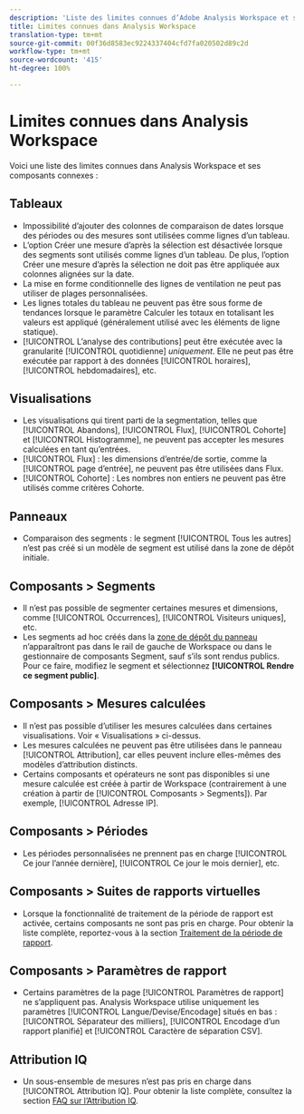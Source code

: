 ```yaml
---
description: 'Liste des limites connues d’Adobe Analysis Workspace et ses composants connexes :'
title: Limites connues dans Analysis Workspace
translation-type: tm+mt
source-git-commit: 00f36d8583ec9224337404cfd7fa020502d89c2d
workflow-type: tm+mt
source-wordcount: '415'
ht-degree: 100%

---
```



# Limites connues dans Analysis Workspace

Voici une liste des limites connues dans Analysis Workspace et ses composants connexes :

## Tableaux

* Impossibilité d’ajouter des colonnes de comparaison de dates lorsque des périodes ou des mesures sont utilisées comme lignes d’un tableau.
* L’option Créer une mesure d’après la sélection est désactivée lorsque des segments sont utilisés comme lignes d’un tableau. De plus, l’option Créer une mesure d’après la sélection ne doit pas être appliquée aux colonnes alignées sur la date.
* La mise en forme conditionnelle des lignes de ventilation ne peut pas utiliser de plages personnalisées.
* Les lignes totales du tableau ne peuvent pas être sous forme de tendances lorsque le paramètre Calculer les totaux en totalisant les valeurs est appliqué (généralement utilisé avec les éléments de ligne statique).
* [!UICONTROL L’analyse des contributions] peut être exécutée avec la granularité [!UICONTROL quotidienne] _uniquement_. Elle ne peut pas être exécutée par rapport à des données [!UICONTROL horaires], [!UICONTROL hebdomadaires], etc.

## Visualisations

* Les visualisations qui tirent parti de la segmentation, telles que [!UICONTROL Abandons], [!UICONTROL Flux], [!UICONTROL Cohorte] et [!UICONTROL Histogramme], ne peuvent pas accepter les mesures calculées en tant qu’entrées.
* [!UICONTROL Flux] : les dimensions d’entrée/de sortie, comme la [!UICONTROL page d’entrée], ne peuvent pas être utilisées dans Flux.
* [!UICONTROL Cohorte] : Les nombres non entiers ne peuvent pas être utilisés comme critères Cohorte.

## Panneaux

* Comparaison des segments : le segment [!UICONTROL Tous les autres] n’est pas créé si un modèle de segment est utilisé dans la zone de dépôt initiale.

## Composants > Segments

* Il n’est pas possible de segmenter certaines mesures et dimensions, comme [!UICONTROL Occurrences], [!UICONTROL Visiteurs uniques], etc.
* Les segments ad hoc créés dans la [zone de dépôt du panneau](https://experienceleague.adobe.com/docs/analytics/analyze/analysis-workspace/panels/panels.html?lang=fr-FR) n’apparaîtront pas dans le rail de gauche de Workspace ou dans le gestionnaire de composants Segment, sauf s’ils sont rendus publics. Pour ce faire, modifiez le segment et sélectionnez **[!UICONTROL Rendre ce segment public]**.

## Composants > Mesures calculées

* Il n’est pas possible d’utiliser les mesures calculées dans certaines visualisations. Voir « Visualisations » ci-dessus.
* Les mesures calculées ne peuvent pas être utilisées dans le panneau [!UICONTROL Attribution], car elles peuvent inclure elles-mêmes des modèles d’attribution distincts.
* Certains composants et opérateurs ne sont pas disponibles si une mesure calculée est créée à partir de Workspace (contrairement à une création à partir de [!UICONTROL Composants > Segments]). Par exemple, [!UICONTROL Adresse IP].

## Composants > Périodes

* Les périodes personnalisées ne prennent pas en charge [!UICONTROL Ce jour l’année dernière], [!UICONTROL Ce jour le mois dernier], etc.

## Composants > Suites de rapports virtuelles

* Lorsque la fonctionnalité de traitement de la période de rapport est activée, certains composants ne sont pas pris en charge. Pour obtenir la liste complète, reportez-vous à la section [Traitement de la période de rapport](/help/components/vrs/vrs-report-time-processing.md).

## Composants > Paramètres de rapport

* Certains paramètres de la page [!UICONTROL Paramètres de rapport] ne s’appliquent pas. Analysis Workspace utilise uniquement les paramètres [!UICONTROL Langue/Devise/Encodage] situés en bas : [!UICONTROL Séparateur des milliers], [!UICONTROL Encodage d’un rapport planifié] et [!UICONTROL Caractère de séparation CSV].

## Attribution IQ

* Un sous-ensemble de mesures n’est pas pris en charge dans [!UICONTROL Attribution IQ]. Pour obtenir la liste complète, consultez la section [FAQ sur l’Attribution IQ](../attribution/faq.md).
